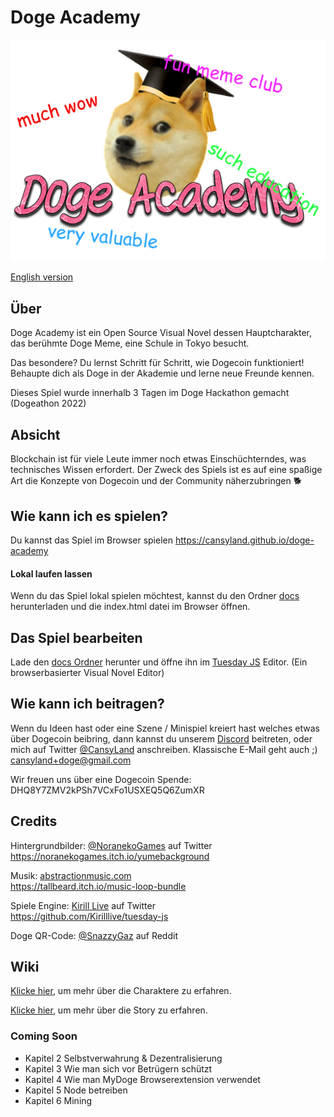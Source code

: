 
# Doge Academy

![Doge Academy Banner](https://github.com/CansyLand/doge-academy/blob/main/wiki/doge-academy-banner.png "Doge Academy Banner")

[English version](https://github.com/CansyLand/doge-academy/blob/main/README.md)

## Über
Doge Academy ist ein Open Source Visual Novel dessen Hauptcharakter, das berühmte Doge Meme, eine Schule in Tokyo besucht.


Das besondere? Du lernst Schritt  für Schritt, wie Dogecoin funktioniert!
Behaupte dich als Doge in der Akademie und lerne neue Freunde kennen.

Dieses Spiel wurde innerhalb 3 Tagen im Doge Hackathon gemacht (Dogeathon 2022)

## Absicht

Blockchain ist für viele Leute immer noch etwas Einschüchterndes, was technisches Wissen erfordert.
Der Zweck des Spiels ist es auf eine spaßige Art die Konzepte von Dogecoin und der Community näherzubringen 🐕

## Wie kann ich es spielen?
Du kannst das Spiel im Browser spielen <a href="https://cansyland.github.io/doge-academy" target="_blank">https://cansyland.github.io/doge-academy</a> 

#### Lokal laufen lassen
Wenn du das Spiel lokal spielen möchtest, kannst du den Ordner [docs](https://github.com/CansyLand/doge-academy/tree/main/docs "docs") herunterladen und die index.html datei im Browser öffnen.

## Das Spiel bearbeiten
Lade den [docs Ordner](https://github.com/CansyLand/doge-academy/tree/main/docs "docs Ordner") herunter und öffne ihn im [Tuesday JS](https://kirilllive.github.io/tuesday-js/ "Tuesday JS") Editor. (Ein browserbasierter Visual Novel Editor)

## Wie kann ich beitragen?
Wenn du Ideen hast oder eine Szene / Minispiel kreiert hast welches etwas über Dogecoin beibring, dann kannst du unserem [Discord](https://discord.gg/yGUHYDzybR "Discord Invite") beitreten, oder mich auf Twitter [@CansyLand](https://twitter.com/CansyLand "@CansyLand") anschreiben.
Klassische E-Mail geht auch ;) cansyland+doge@gmail.com

Wir freuen uns über eine Dogecoin Spende: DHQ8Y7ZMV2kPSh7VCxFo1USXEQ5Q6ZumXR

## Credits
Hintergrundbilder: [@NoranekoGames](https://twitter.com/NoranekoGames "@NoranekoGames") auf Twitter \
https://noranekogames.itch.io/yumebackground

Musik: [abstractionmusic.com](http://abstractionmusic.com/ "abstractionmusic.com") \
https://tallbeard.itch.io/music-loop-bundle

Spiele Engine: [Kirill Live](https://twitter.com/Kirill_Live_ "Kirill Live") auf Twitter \
https://github.com/Kirilllive/tuesday-js

Doge QR-Code: [@SnazzyGaz](https://www.reddit.com/r/dogecoin/comments/7k71zn/post_your_receiving_address_for_a_custom_qr_code/ "@SnazzyGaz") auf Reddit

## Wiki

[Klicke hier](https://github.com/CansyLand/doge-academy/wiki/Characters), um mehr über die Charaktere zu erfahren.

[Klicke hier](https://github.com/CansyLand/doge-academy/wiki/Story), um mehr über die Story zu erfahren.


### Coming Soon

- Kapitel 2 Selbstverwahrung & Dezentralisierung 
- Kapitel 3 Wie man sich vor Betrügern schützt 
- Kapitel 4 Wie man MyDoge Browserextension verwendet
- Kapitel 5 Node betreiben 
- Kapitel 6 Mining 
